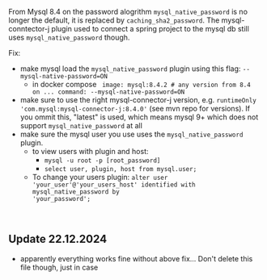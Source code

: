 From Mysql 8.4 on the password alogrithm `mysql_native_password` is no longer the default, it is replaced by `caching_sha2_password`. 
The mysql-conntector-j plugin used to connect a spring project to the mysql db still uses `mysql_native_password` though. 

Fix: 
- make mysql load the `mysql_native_password` plugin using this flag: <code>--mysql-native-password=ON</code>
    - in docker compose
        <code>
            image: mysql:8.4.2 # any version from 8.4 on
            ...
            command: --mysql-native-password=ON
        </code>
- make sure to use the right mysql-connector-j version, e.g. <code>runtimeOnly 'com.mysql:mysql-connector-j:8.4.0'</code> (see mvn repo for versions).
  If you ommit this, "latest" is used, which means mysql 9+ which does not support `mysql_native_password` at all
- make sure the mysql user you use uses the `mysql_native_password` plugin. 
    - to view users with plugin and host:
        - <code>mysql -u root -p [root_password]</code>
        - <code>select user, plugin, host from mysql.user;</code>
    - To change your users plugin: <code>alter user 'your_user'@'your_users_host' identified with mysql_native_password by 'your_password';</code>
<br>

## Update 22.12.2024
- apparently everything works fine without above fix... Don't delete this file though, just in case